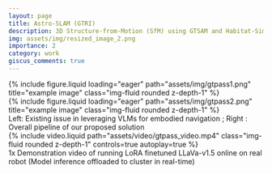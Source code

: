 ```yaml
---
layout: page
title: Astro-SLAM (GTRI) 
description: 3D Structure-from-Motion (SfM) using GTSAM and Habitat-Sim
img: assets/img/resized_image_2.png
importance: 2
category: work
giscus_comments: true
---
```




<div class="row">
    <div class="col-sm mt-3 mt-md-0">
        {% include figure.liquid loading="eager" path="assets/img/gtpass1.png" title="example image" class="img-fluid rounded z-depth-1" %}
    </div>
    <div class="col-sm mt-3 mt-md-0">
        {% include figure.liquid loading="eager" path="assets/img/gtpass2.png" title="example image" class="img-fluid rounded z-depth-1" %}
    </div>
</div>
<div class="caption">
    Left: Existing issue in leveraging VLMs for embodied navigation ; Right : Overall pipeline of our proposed solution
</div>
<div class="row">
    <div class="col-sm mt-3 mt-md-0">
        {% include video.liquid path="assets/video/gtpass_video.mp4" class="img-fluid rounded z-depth-1" controls=true autoplay=true %}
    </div>
</div>
<div class="caption">
    1x Demonstration video of running LoRA finetuned LLaVa-v1.5 online on real robot (Model inference offloaded to cluster in real-time)
</div>
